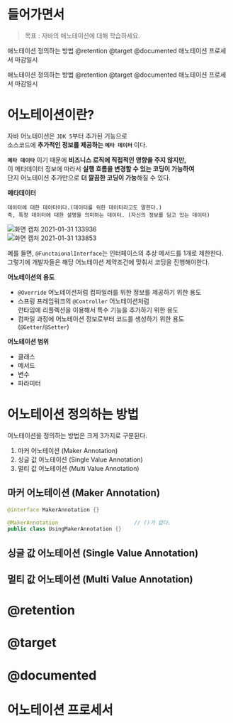 # 들어가면서 
> 목표 : 자바의 애노테이션에 대해 학습하세요.

애노테이션 정의하는 방법
@retention
@target
@documented
애노테이션 프로세서
마감일시


애노테이션 정의하는 방법
@retention
@target
@documented
애노테이션 프로세서
마감일시

# 어노테이션이란?    
자바 어노테이션은 `JDK 5`부터 추가된 기능으로      
소스코드에 **추가적인 정보를 제공하는 `메타 데이터`** 이다.         
    
**`메타 데이타`** 이기 때문에 **비즈니스 로직에 직접적인 영향을 주지 않지만,**                
이 메타데이터 정보에 따라서 **실행 흐름을 변경할 수 있는 코딩이 가능하여**                        
단지 어노테이션 추가만으로 **더 깔끔한 코딩이 가능**해질 수 있다.       

**메타데이터**
```
데이터에 대한 데이터이다.(데이터를 위한 데이터라고도 말한다.)                     
즉, 특정 데이터에 대한 설명을 의미하는 데이터. (자신의 정보를 담고 있는 데이터)        
```

![화면 캡처 2021-01-31 133936](https://user-images.githubusercontent.com/50267433/106374821-d7800600-63c9-11eb-8059-933ee0b19027.png)   
![화면 캡처 2021-01-31 133853](https://user-images.githubusercontent.com/50267433/106374818-cd5e0780-63c9-11eb-9a12-8582a61ae89b.png)   
     
예를 들면, `@FunctaionalInterface`는 인터페이스의 추상 메서드를 1개로 제한한다.           
그렇기에 개발자들은 해당 어노테이션 제약조건에 맞춰서 코딩을 진행해야한다.         

**어노테이션의 용도**   
- `@Override` 어노테이션처럼 컴파일러를 위한 정보를 제공하기 위한 용도   
- 스프링 프레임워크의 `@Controller` 어노테이션처럼         
런타임에 리플렉션을 이용해서 특수 기능을 추가하기 위한 용도            
- 컴파일 과정에 어노테이션 정보로부터 코드를 생성하기 위한 용도 (`@Getter`/`@Setter`)       
      
**어노테이션 범위**      
* 클래스  
* 메서드  
* 변수   
* 파라미터   
  





 
# 어노테이션 정의하는 방법    
어노테이션을 정의하는 방법은 크게 3가지로 구분된다.      
   
1. 마커 어노테이션 (Maker Annotation)     
2. 싱글 값 어노테이션 (Single Value Annotation)    
3. 멀티 값 어노테이션 (Multi Value Annotation)   

## 마커 어노테이션 (Maker Annotation) 


```java
@interface MakerAnnotation {}

@MakerAnnotation                        // ()가 없다.  
public class UsingMakerAnnotation {}
```


## 싱글 값 어노테이션 (Single Value Annotation)
## 멀티 값 어노테이션 (Multi Value Annotation)   


# @retention
# @target
# @documented
# 어노테이션 프로세서
